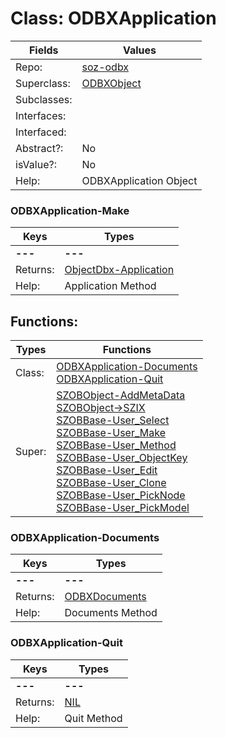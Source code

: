 
# Class:	ODBXApplication

| Fields | Values |
| --------- | --------- |
| Repo: | [soz-odbx](/repos/soz-odbx.html) |
| Superclass: | [ODBXObject](ODBXObject.html) |
| Subclasses: |  |
| Interfaces: |  |
| Interfaced: |  |
| Abstract?: | No |
| isValue?: | No |
| Help: | ODBXApplication Object |

### ODBXApplication-Make

| Keys | Types |
| --------- | --------- |
| **---** | **---** |
| Returns: | [ObjectDbx-Application](ObjectDbx-Application.html) |
| Help: | Application Method |


## Functions:

| Types | Functions |
| --------- | --------- |
| Class: | [ODBXApplication-Documents](#ODBXApplication-Documents) <br> [ODBXApplication-Quit](#ODBXApplication-Quit) |
| Super: | [SZOBObject-AddMetaData](SZOBObject.html) <br> [SZOBObject->SZIX](SZOBObject.html) <br> [SZOBBase-User_Select](SZOBBase.html) <br> [SZOBBase-User_Make](SZOBBase.html) <br> [SZOBBase-User_Method](SZOBBase.html) <br> [SZOBBase-User_ObjectKey](SZOBBase.html) <br> [SZOBBase-User_Edit](SZOBBase.html) <br> [SZOBBase-User_Clone](SZOBBase.html) <br> [SZOBBase-User_PickNode](SZOBBase.html) <br> [SZOBBase-User_PickModel](SZOBBase.html) |


### ODBXApplication-Documents

| Keys | Types |
| --------- | --------- |
| **---** | **---** |
| Returns: | [ODBXDocuments](ODBXDocuments.html) |
| Help: | Documents Method |

### ODBXApplication-Quit

| Keys | Types |
| --------- | --------- |
| **---** | **---** |
| Returns: | [NIL](NIL.html) |
| Help: | Quit Method |

